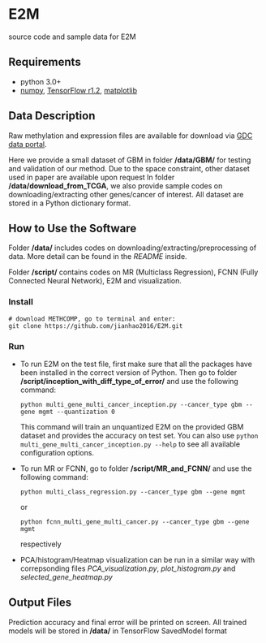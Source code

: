 # E2M
source code and sample data for E2M

## Requirements
  * python 3.0+
  * [numpy](http://www.numpy.org/), [TensorFlow r1.2](https://www.tensorflow.org/versions/r1.2/api_docs/), [matplotlib](https://matplotlib.org/)

## Data Description
Raw methylation and expression files are available for download via [GDC data portal](https://portal.gdc.cancer.gov/).

Here we provide a small dataset of GBM in folder **/data/GBM/** for testing and validation of our method. Due to the space constraint, other dataset used in paper are available upon request
In folder **/data/download_from_TCGA**, we also provide sample codes on downloading/extracting other genes/cancer of interest. All dataset are stored in a Python dictionary format. 

## How to Use the Software
Folder **/data/** includes codes on downloading/extracting/preprocessing of data. More detail can be found in the *README* inside.

Folder **/script/** contains codes on MR (Multiclass Regression), FCNN (Fully Connected Neural Network), E2M and visualization.

### Install
```
# download METHCOMP, go to terminal and enter:
git clone https://github.com/jianhao2016/E2M.git
```
### Run
* To run E2M on the test file, first make sure that all the packages have been installed in the correct version of Python. 
  Then go to folder **/script/inception_with_diff_type_of_error/** and use the following command:

  `python multi_gene_multi_cancer_inception.py --cancer_type gbm --gene mgmt --quantization 0`

  This command will train an unquantized E2M on the provided GBM dataset and provides the accuracy on test set. You can also use 
  `python multi_gene_multi_cancer_inception.py --help` to see all available configuration options.

* To run MR or FCNN, go to folder **/script/MR_and_FCNN/** and use the following command:

  `python multi_class_regression.py --cancer_type gbm --gene mgmt`

  or 

  `python fcnn_multi_gene_multi_cancer.py --cancer_type gbm --gene mgmt`

  respectively
 
 * PCA/histogram/Heatmap visualization can be run in a similar way with correpsonding files 
  *PCA_visualization.py*, *plot_histogram.py* and *selected_gene_heatmap.py*


## Output Files

Prediction accuracy and final error will be printed on screen. 
All trained models will be stored in **/data/** in TensorFlow SavedModel format
